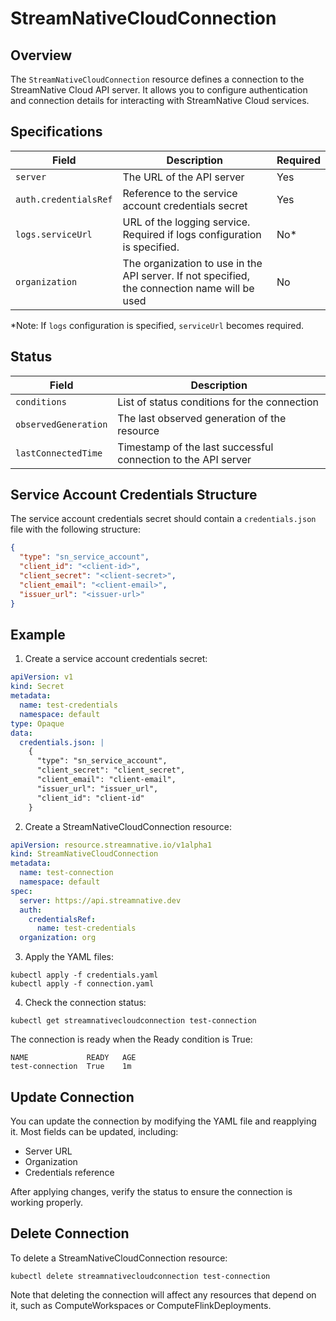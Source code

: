 # StreamNativeCloudConnection

## Overview

The `StreamNativeCloudConnection` resource defines a connection to the StreamNative Cloud API server. It allows you to configure authentication and connection details for interacting with StreamNative Cloud services.

## Specifications

| Field                           | Description                                                                                                     | Required |
|--------------------------------|-----------------------------------------------------------------------------------------------------------------|----------|
| `server`                        | The URL of the API server                                                                                       | Yes      |
| `auth.credentialsRef`          | Reference to the service account credentials secret                                                             | Yes      |
| `logs.serviceUrl`              | URL of the logging service. Required if logs configuration is specified.                                         | No*      |
| `organization`                  | The organization to use in the API server. If not specified, the connection name will be used                   | No       |

*Note: If `logs` configuration is specified, `serviceUrl` becomes required.

## Status

| Field                | Description                                                                                     |
|----------------------|-------------------------------------------------------------------------------------------------|
| `conditions`         | List of status conditions for the connection                                                     |
| `observedGeneration` | The last observed generation of the resource                                                     |
| `lastConnectedTime`  | Timestamp of the last successful connection to the API server                                    |

## Service Account Credentials Structure

The service account credentials secret should contain a `credentials.json` file with the following structure:

```json
{
  "type": "sn_service_account",
  "client_id": "<client-id>",
  "client_secret": "<client-secret>",
  "client_email": "<client-email>",
  "issuer_url": "<issuer-url>"
}
```

## Example

1. Create a service account credentials secret:

```yaml
apiVersion: v1
kind: Secret
metadata:
  name: test-credentials
  namespace: default
type: Opaque
data:
  credentials.json: |
    {
      "type": "sn_service_account",
      "client_secret": "client_secret",
      "client_email": "client-email",
      "issuer_url": "issuer_url",
      "client_id": "client-id"
    }
```

2. Create a StreamNativeCloudConnection resource:

```yaml
apiVersion: resource.streamnative.io/v1alpha1
kind: StreamNativeCloudConnection
metadata:
  name: test-connection
  namespace: default
spec:
  server: https://api.streamnative.dev
  auth:
    credentialsRef:
      name: test-credentials
  organization: org
```

3. Apply the YAML files:

```shell
kubectl apply -f credentials.yaml
kubectl apply -f connection.yaml
```

4. Check the connection status:

```shell
kubectl get streamnativecloudconnection test-connection
```

The connection is ready when the Ready condition is True:

```shell
NAME             READY   AGE
test-connection  True    1m
```

## Update Connection

You can update the connection by modifying the YAML file and reapplying it. Most fields can be updated, including:
- Server URL
- Organization
- Credentials reference

After applying changes, verify the status to ensure the connection is working properly.

## Delete Connection

To delete a StreamNativeCloudConnection resource:

```shell
kubectl delete streamnativecloudconnection test-connection
```

Note that deleting the connection will affect any resources that depend on it, such as ComputeWorkspaces or ComputeFlinkDeployments.